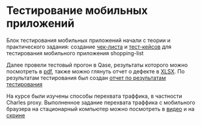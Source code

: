 # Тестирование мобильных приложений

Блок тестирования мобильных приложений начали с теории и практического задания: создание [чек-листа](https://docs.google.com/spreadsheets/d/1TvH_EUwmy7R69-EJ7kndiqNVfYXK3untKYloQrw4Guw/edit?usp=sharing) и [тест-кейсов](https://github.com/larionovana/mobile/blob/main/G8-2024-10-12.pdf) для тестирования мобильного приложения shopping-list

Далее провели тестовый прогон в Qase, результаты которого можно посмотреть в [pdf](https://github.com/larionovana/mobile/blob/main/G8-Express%2Brun%2B2024_10_12.pdf), также можно глянуть отчет о дефекте в [XLSX](https://github.com/larionovana/mobile/blob/main/%D0%AE%D1%82%D1%80%D0%B0%D0%BA.xlsx).
По результатам тестирования был создан [отчет по результатам тестирования](https://github.com/larionovana/mobile/blob/main/%D0%9E%D1%82%D1%87%D0%B5%D1%82%20%D0%BF%D0%BE%20%D1%80%D0%B5%D0%B7%D1%83%D0%BB%D1%8C%D1%82%D0%B0%D1%82%D0%B0%D0%BC%20%D1%82%D0%B5%D1%81%D1%82%D0%B8%D1%80%D0%BE%D0%B2%D0%B0%D0%BD%D0%B8%D1%8F.docx)

На курсе были изучены способы перехвата траффика, в частности Сharles proxy. Выполненное задание перехвата траффика с мобильного браузера на стационарный компьютер можно посмотреть в [видео](https://github.com/larionovana/mobile/blob/main/%D0%B7%D0%B0%D0%B4%D0%B0%D1%87%D0%B0%20%D0%B4%D0%BB%D1%8F%20%D0%BD%D0%B0%D1%81%D1%82%D0%BE%D0%BB%D1%8C%D0%BD%D0%BE%D0%B3%D0%BE.avi) и на [скрине](https://github.com/larionovana/mobile/blob/main/%D0%A1%D0%BA%D1%80%D0%B8%D0%BD.jpg)

